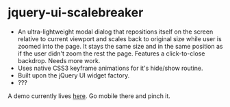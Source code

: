 jquery-ui-scalebreaker
============================

- An ultra-lightweight modal dialog that repositions itself on the screen relative to current viewport and scales back to original size while user is zoomed into the page. It stays the same size and in the same position as if the user didn't zoom the rest the page. Features a click-to-close backdrop. Needs more work.
- Uses native CSS3 keyframe animations for it's hide/show routine.
- Built upon the jQuery UI widget factory.
- ???

A demo currently lives [here](http://mystrd.at/testing/jq-scalebreaker/demo/). Go mobile there and pinch it.
